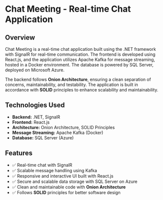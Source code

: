 # Chat Meeting - Real-time Chat Application

## Overview
Chat Meeting is a real-time chat application built using the .NET framework with SignalR for real-time communication. The frontend is developed using React.js, and the application utilizes Apache Kafka for message streaming, hosted in a Docker environment. The database is powered by SQL Server, deployed on Microsoft Azure.

The backend follows **Onion Architecture**, ensuring a clean separation of concerns, maintainability, and testability. The application is built in accordance with **SOLID** principles to enhance scalability and maintainability.

## Technologies Used
- **Backend:** .NET, SignalR
- **Frontend:** React.js
- **Architecture:** Onion Architecture, SOLID Principles
- **Message Streaming:** Apache Kafka (Docker)
- **Database:** SQL Server (Azure)

## Features
- ✅ Real-time chat with SignalR  
- ✅ Scalable message handling using Kafka  
- ✅ Responsive and interactive UI built with React.js  
- ✅ Secure and scalable data storage with SQL Server on Azure  
- ✅ Clean and maintainable code with **Onion Architecture**  
- ✅ Follows **SOLID** principles for better software design  

